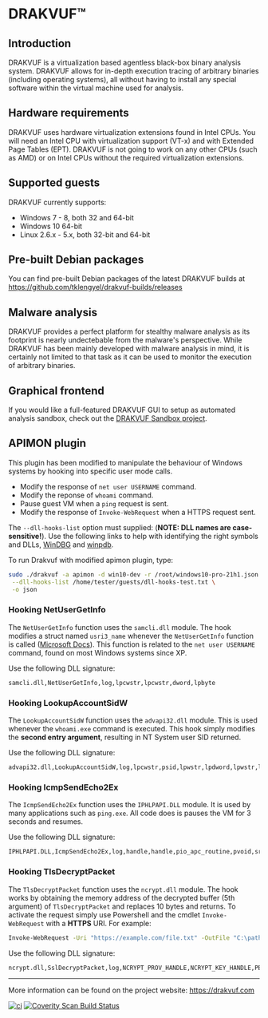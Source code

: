 # DRAKVUF&trade;

## Introduction

DRAKVUF is a virtualization based agentless black-box binary analysis system. DRAKVUF
allows for in-depth execution tracing of arbitrary binaries (including operating
systems), all without having to install any special software within the virtual machine
used for analysis.

## Hardware requirements

DRAKVUF uses hardware virtualization extensions found in Intel CPUs. You will need an
Intel CPU with virtualization support (VT-x) and with Extended Page Tables (EPT). DRAKVUF
 is not going to work on any other CPUs (such as AMD) or on Intel CPUs without the
required virtualization extensions.

## Supported guests

DRAKVUF currently supports:
 - Windows 7 - 8, both 32 and 64-bit
 - Windows 10 64-bit
 - Linux 2.6.x - 5.x, both 32-bit and 64-bit

## Pre-built Debian packages

You can find pre-built Debian packages of the latest DRAKVUF builds at
https://github.com/tklengyel/drakvuf-builds/releases
 
## Malware analysis

DRAKVUF provides a perfect platform for stealthy malware analysis as its footprint is
nearly undectebable from the malware's perspective. While DRAKVUF has been mainly
developed with malware analysis in mind, it is certainly not limited to that task as it
can be used to monitor the execution of arbitrary binaries.

## Graphical frontend

If you would like a full-featured DRAKVUF GUI to setup as automated analysis sandbox, check out the
[DRAKVUF Sandbox project](https://github.com/CERT-Polska/drakvuf-sandbox).

## APIMON plugin
This plugin has been modified to manipulate the behaviour of Windows systems by hooking into specific user mode calls.

* Modify the response of `net user USERNAME` command.
* Modify the reponse of `whoami` command.
* Pause guest VM when a `ping` request is sent.
* Modify the response of `Invoke-WebRequest` when a HTTPS request sent.

The `--dll-hooks-list` option must supplied: (**NOTE: DLL names are case-sensitive!**). Use the following links to help with identifying the right symbols and DLLs, [WinDBG](https://docs.microsoft.com/en-us/windows-hardware/drivers/debugger/debugger-download-tools) and [winpdb](https://lise.pnfsoftware.com/winpdb/).

To run Drakvuf with modified apimon plugin, type:
```bash
sudo ./drakvuf -a apimon -d win10-dev -r /root/windows10-pro-21h1.json \
 --dll-hooks-list /home/tester/guests/dll-hooks-test.txt \
 -o json
```

### Hooking NetUserGetInfo
The `NetUserGetInfo` function uses the `samcli.dll` module. The hook modifies a struct named `usri3_name` whenever the `NetUserGetInfo` function is called ([Microsoft Docs](https://docs.microsoft.com/en-us/windows/win32/api/lmaccess/nf-lmaccess-netusergetinfo)). This function is related to the `net user USERNAME` command, found on most Windows systems since XP.

Use the following DLL signature:
```log
samcli.dll,NetUserGetInfo,log,lpcwstr,lpcwstr,dword,lpbyte
```

### Hooking LookupAccountSidW
The `LookupAccountSidW` function uses the `advapi32.dll` module. This is used whenever the `whoami.exe` command is executed. This hook simply modifies the **second entry argument**, resulting in NT System user SID returned.

Use the following DLL signature:
```log
advapi32.dll,LookupAccountSidW,log,lpcwstr,psid,lpwstr,lpdword,lpwstr,lpdword,psid_name_use
```

### Hooking IcmpSendEcho2Ex
The `IcmpSendEcho2Ex` function uses the `IPHLPAPI.DLL` module. It is used by many applications such as `ping.exe`. All code does is pauses the VM for 3 seconds and resumes.

Use the following DLL signature:
```log
IPHLPAPI.DLL,IcmpSendEcho2Ex,log,handle,handle,pio_apc_routine,pvoid,srcipaddr,dstipaddr,lpvoid,word,pip_option_information,lpvoid,dword,dword
```

### Hooking TlsDecryptPacket
The `TlsDecryptPacket` function uses the `ncrypt.dll` module. The hook works by obtaining the memory address of the decrypted buffer (5th argument) of `TlsDecryptPacket` and replaces 10 bytes and returns. To activate the request simply use Powershell and the cmdlet `Invoke-WebRequest` with a **HTTPS** URI. For example:
```bash
Invoke-WebRequest -Uri "https://example.com/file.txt" -OutFile "C:\path\file.txt"
```

Use the following DLL signature:
```log
ncrypt.dll,SslDecryptPacket,log,NCRYPT_PROV_HANDLE,NCRYPT_KEY_HANDLE,PBYTE,DWORD,PBYTE,DWORD,DWORD,ULONGLONG,DWORD
```

-------

More information can be found on the project website: https://drakvuf.com

[![ci](https://github.com/tklengyel/drakvuf/actions/workflows/ci.yml/badge.svg)](https://github.com/tklengyel/drakvuf/actions/workflows/ci.yml)
<a href="https://scan.coverity.com/projects/tklengyel-drakvuf"><img alt="Coverity Scan Build Status" src="https://scan.coverity.com/projects/3238/badge.svg"/></a>
